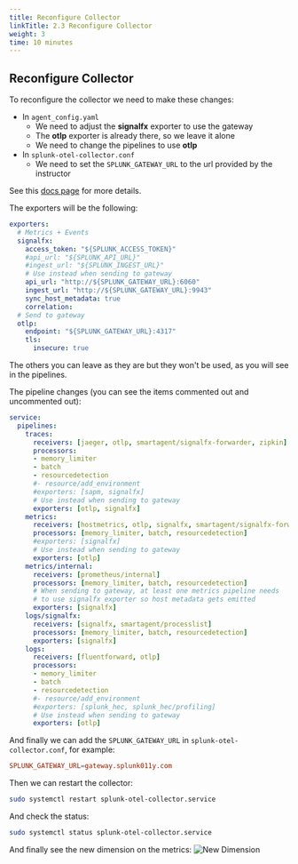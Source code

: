 ```yaml
---
title: Reconfigure Collector
linkTitle: 2.3 Reconfigure Collector
weight: 3
time: 10 minutes
---
```


## Reconfigure Collector

To reconfigure the collector we need to make these changes:
* In `agent_config.yaml`
  * We need to adjust the **signalfx** exporter to use the gateway
  * The **otlp** exporter is already there, so we leave it alone
  * We need to change the pipelines to use **otlp**
* In `splunk-otel-collector.conf`
  * We need to set the `SPLUNK_GATEWAY_URL` to the url provided by the instructor

See this [docs page](https://docs.splunk.com/observability/en/gdi/opentelemetry/deployment-modes.html#agent-configuration) for more details.

The exporters will be the following:
``` yaml
exporters:
  # Metrics + Events
  signalfx:
    access_token: "${SPLUNK_ACCESS_TOKEN}"
    #api_url: "${SPLUNK_API_URL}"
    #ingest_url: "${SPLUNK_INGEST_URL}"
    # Use instead when sending to gateway
    api_url: "http://${SPLUNK_GATEWAY_URL}:6060"
    ingest_url: "http://${SPLUNK_GATEWAY_URL}:9943"
    sync_host_metadata: true
    correlation:
  # Send to gateway
  otlp:
    endpoint: "${SPLUNK_GATEWAY_URL}:4317"
    tls:
      insecure: true
```
The others you can leave as they are but they won't be used, as you will see in the pipelines.

The pipeline changes (you can see the items commented out and uncommented out):
``` yaml
service:
  pipelines:
    traces:
      receivers: [jaeger, otlp, smartagent/signalfx-forwarder, zipkin]
      processors:
      - memory_limiter
      - batch
      - resourcedetection
      #- resource/add_environment
      #exporters: [sapm, signalfx]
      # Use instead when sending to gateway
      exporters: [otlp, signalfx]
    metrics:
      receivers: [hostmetrics, otlp, signalfx, smartagent/signalfx-forwarder]
      processors: [memory_limiter, batch, resourcedetection]
      #exporters: [signalfx]
      # Use instead when sending to gateway
      exporters: [otlp]
    metrics/internal:
      receivers: [prometheus/internal]
      processors: [memory_limiter, batch, resourcedetection]
      # When sending to gateway, at least one metrics pipeline needs
      # to use signalfx exporter so host metadata gets emitted
      exporters: [signalfx]
    logs/signalfx:
      receivers: [signalfx, smartagent/processlist]
      processors: [memory_limiter, batch, resourcedetection]
      exporters: [signalfx]
    logs:
      receivers: [fluentforward, otlp]
      processors:
      - memory_limiter
      - batch
      - resourcedetection
      #- resource/add_environment
      #exporters: [splunk_hec, splunk_hec/profiling]
      # Use instead when sending to gateway
      exporters: [otlp]
```

And finally we can add the `SPLUNK_GATEWAY_URL` in `splunk-otel-collector.conf`, for example:
``` conf
SPLUNK_GATEWAY_URL=gateway.splunk011y.com
```

Then we can restart the collector:
``` bash
sudo systemctl restart splunk-otel-collector.service
```

And check the status:
``` bash
sudo systemctl status splunk-otel-collector.service
```

And finally see the new dimension on the metrics:
![New Dimension](../images/gateway_dimension.png)
